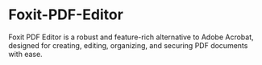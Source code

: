 # Foxit-PDF-Editor
Foxit PDF Editor is a robust and feature-rich alternative to Adobe Acrobat, designed for creating, editing, organizing, and securing PDF documents with ease.
